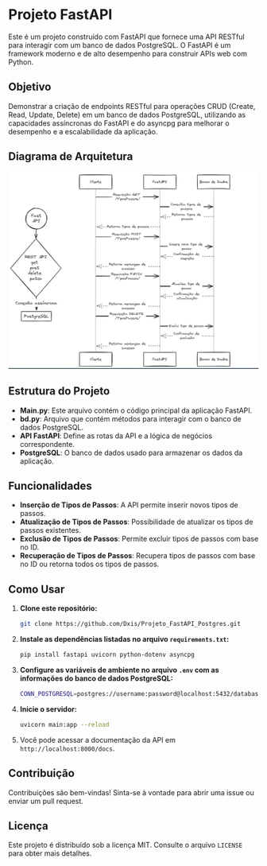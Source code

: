 # Projeto FastAPI

Este é um projeto construído com FastAPI que fornece uma API RESTful para interagir com um banco de dados PostgreSQL. O FastAPI é um framework moderno e de alto desempenho para construir APIs web com Python.

## Objetivo 
Demonstrar a criação de endpoints RESTful para operações CRUD (Create, Read, Update, Delete) em um banco de dados PostgreSQL, utilizando as capacidades assíncronas do FastAPI e do asyncpg para melhorar o desempenho e a escalabilidade da aplicação.

## Diagrama de Arquitetura

![Diagrama de Arquitetura](Projeto_FastAPI_Postgres.png)

## Estrutura do Projeto

- **Main.py**: Este arquivo contém o código principal da aplicação FastAPI.
- **bd.py**: Arquivo que contém métodos para interagir com o banco de dados PostgreSQL.
- **API FastAPI**: Define as rotas da API e a lógica de negócios correspondente.
- **PostgreSQL**: O banco de dados usado para armazenar os dados da aplicação.

## Funcionalidades

- **Inserção de Tipos de Passos**: A API permite inserir novos tipos de passos.
- **Atualização de Tipos de Passos**: Possibilidade de atualizar os tipos de passos existentes.
- **Exclusão de Tipos de Passos**: Permite excluir tipos de passos com base no ID.
- **Recuperação de Tipos de Passos**: Recupera tipos de passos com base no ID ou retorna todos os tipos de passos.

## Como Usar

1. **Clone este repositório:**

    ```bash
    git clone https://github.com/Dxis/Projeto_FastAPI_Postgres.git

    ```

2. **Instale as dependências listadas no arquivo `requirements.txt`:**

    ```bash
    pip install fastapi uvicorn python-dotenv asyncpg
    ```

3. **Configure as variáveis de ambiente no arquivo `.env` com as informações do banco de dados PostgreSQL:**

    ```bash
    CONN_POSTGRESQL=postgres://username:password@localhost:5432/database_name
    ```

4. **Inicie o servidor:**

    ```bash
    uvicorn main:app --reload
    ```
6. Você pode acessar a documentação da API em `http://localhost:8000/docs`.

## Contribuição

Contribuições são bem-vindas! Sinta-se à vontade para abrir uma issue ou enviar um pull request.

## Licença

Este projeto é distribuído sob a licença MIT. Consulte o arquivo `LICENSE` para obter mais detalhes.
